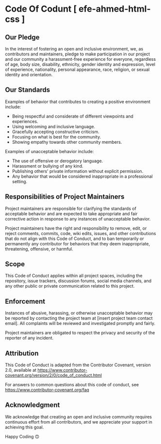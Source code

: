 # Code Of  Codunt [ efe-ahmed-html-css ]

## Our Pledge

In the interest of fostering an open and inclusive environment, we, as contributors and maintainers, pledge to make participation in our project and our community a harassment-free experience for everyone, regardless of age, body size, disability, ethnicity, gender identity and expression, level of experience, nationality, personal appearance, race, religion, or sexual identity and orientation.

## Our Standards

Examples of behavior that contributes to creating a positive environment include:

- Being respectful and considerate of different viewpoints and experiences.
- Using welcoming and inclusive language.
- Gracefully accepting constructive criticism.
- Focusing on what is best for the community.
- Showing empathy towards other community members.

Examples of unacceptable behavior include:

- The use of offensive or derogatory language.
- Harassment or bullying of any kind.
- Publishing others' private information without explicit permission.
- Any behavior that would be considered inappropriate in a professional setting.

## Responsibilities of Project Maintainers

Project maintainers are responsible for clarifying the standards of acceptable behavior and are expected to take appropriate and fair corrective action in response to any instances of unacceptable behavior.

Project maintainers have the right and responsibility to remove, edit, or reject comments, commits, code, wiki edits, issues, and other contributions that do not align with this Code of Conduct, and to ban temporarily or permanently any contributor for behaviors that they deem inappropriate, threatening, offensive, or harmful.

## Scope

This Code of Conduct applies within all project spaces, including the repository, issue trackers, discussion forums, social media channels, and any other public or private communication related to this project.

## Enforcement

Instances of abusive, harassing, or otherwise unacceptable behavior may be reported by contacting the project team at [insert project team contact email]. All complaints will be reviewed and investigated promptly and fairly.

Project maintainers are obligated to respect the privacy and security of the reporter of any incident.

## Attribution

This Code of Conduct is adapted from the Contributor Covenant, version 2.0, available at https://www.contributor-covenant.org/version/2/0/code_of_conduct.html

For answers to common questions about this code of conduct, see https://www.contributor-covenant.org/faq

## Acknowledgment

We acknowledge that creating an open and inclusive community requires continuous effort from all contributors, and we appreciate your support in achieving this goal.


Happy Coding 🙃


